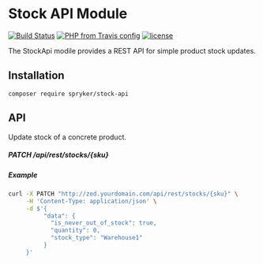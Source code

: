 # Stock API Module
[![Build Status](https://travis-ci.org/fond-of/spryker-stock-api.svg?branch=master)](https://travis-ci.org/fond-of/spryker-stock-api)
[![PHP from Travis config](https://img.shields.io/travis/php-v/symfony/symfony.svg)](https://php.net/)
[![license](https://img.shields.io/github/license/mashape/apistatus.svg)](https://packagist.org/packages/fond-of-spryker/stock-api)

The StockApi modile provides a REST API for simple product stock updates.

## Installation

```
composer require spryker/stock-api
```

## API

Update stock of a concrete product.

##### PATCH /api/rest/stocks/{sku}

##### Example

```sh
curl -X PATCH "http://zed.yourdomain.com/api/rest/stocks/{sku}" \
     -H 'Content-Type: application/json' \
     -d $'{
          "data": {
            "is_never_out_of_stock": true,
            "quantity": 0,
            "stock_type": "Warehouse1"
          }
     }'
```
